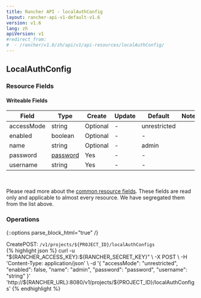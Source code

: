 ```yaml
---
title: Rancher API - localAuthConfig
layout: rancher-api-v1-default-v1.6
version: v1.6
lang: zh
apiVersion: v1
#redirect_from:
#  - /rancher/v1.6/zh/api/v1/api-resources/localAuthConfig/
---
```


## LocalAuthConfig



### Resource Fields

#### Writeable Fields

Field | Type | Create | Update | Default | Notes
---|---|---|---|---|---
accessMode | string | Optional | - | unrestricted | 
enabled | boolean | Optional | - | - | 
name | string | Optional | - | admin | 
password | [password]({{site.baseurl}}/rancher/{{page.version}}/{{page.lang}}/api/{{page.apiVersion}}/api-resources/password/) | Yes | - | - | 
username | string | Yes | - | - | 



<br>

Please read more about the [common resource fields]({{site.baseurl}}/rancher/{{page.version}}/{{page.lang}}/api/{{page.apiVersion}}/common/). These fields are read only and applicable to almost every resource. We have segregated them from the list above.

### Operations
{::options parse_block_html="true" /}
<a id="create"></a>
<div class="action"><span class="header">Create<span class="headerright">POST:  <code>/v1/projects/${PROJECT_ID}/localAuthConfigs</code></span></span>
<div class="action-contents"> {% highlight json %}
curl -u "${RANCHER_ACCESS_KEY}:${RANCHER_SECRET_KEY}" \
-X POST \
-H 'Content-Type: application/json' \
-d '{
	"accessMode": "unrestricted",
	"enabled": false,
	"name": "admin",
	"password": "password",
	"username": "string"
}' 'http://${RANCHER_URL}:8080/v1/projects/${PROJECT_ID}/localAuthConfigs'
{% endhighlight %}
</div></div>



